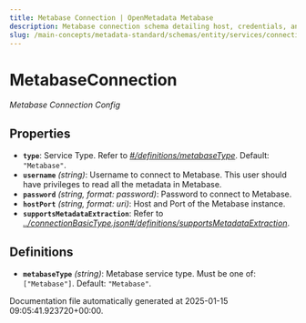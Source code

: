 ```yaml
---
title: Metabase Connection | OpenMetadata Metabase
description: Metabase connection schema detailing host, credentials, and API setup for metadata ingestion.
slug: /main-concepts/metadata-standard/schemas/entity/services/connections/dashboard/metabaseconnection
---
```


# MetabaseConnection

*Metabase Connection Config*

## Properties

- **`type`**: Service Type. Refer to *[#/definitions/metabaseType](#definitions/metabaseType)*. Default: `"Metabase"`.
- **`username`** *(string)*: Username to connect to Metabase. This user should have privileges to read all the metadata in Metabase.
- **`password`** *(string, format: password)*: Password to connect to Metabase.
- **`hostPort`** *(string, format: uri)*: Host and Port of the Metabase instance.
- **`supportsMetadataExtraction`**: Refer to *[../connectionBasicType.json#/definitions/supportsMetadataExtraction](#/connectionBasicType.json#/definitions/supportsMetadataExtraction)*.
## Definitions

- **`metabaseType`** *(string)*: Metabase service type. Must be one of: `["Metabase"]`. Default: `"Metabase"`.


Documentation file automatically generated at 2025-01-15 09:05:41.923720+00:00.
